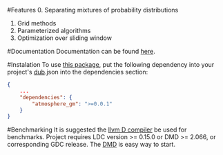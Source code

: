 #Features
  0. Separating mixtures of probability distributions
  1. Grid methods
  2. Parameterized algorithms
  3. Optimization over sliding window

#Documentation
Documentation can be found [here](http://9il.github.io/atmosphere_gm/atmosphere.package.html).

#Instalation
To use [this package](http://code.dlang.org/packages/atmosphere_gm), put the following dependency into your project's
[dub](http://code.dlang.org/about).json into the dependencies section:
```json
{
	...
	"dependencies": {
		"atmosphere_gm": ">=0.0.1"
	}
}
```
#Benchmarking
It is suggested the [llvm D compiler](https://github.com/ldc-developers/ldc/releases) be used for benchmarks.
Project requires LDC version >= 0.15.0 or DMD >= 2.066, or corresponding GDC release.
The [DMD](http://dlang.org/download.html) is easy way to start.
